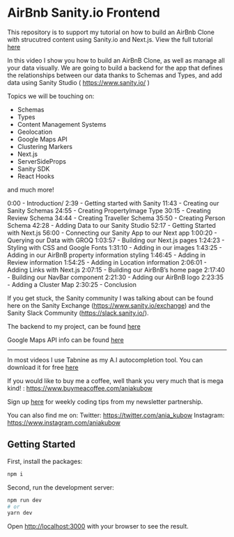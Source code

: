 # AirBnb Sanity.io Frontend


This repository is to support my tutorial on how to build an AirBnb Clone with strucutred content using Sanity.io and Next.js. View the full tutorial [here](https://youtu.be/mx1dbMzd3tU)

In this video I show you how to build an AirBnB Clone, as well as manage all your data visually. We are going to build a backend for the app that defines the relationships between our data thanks to Schemas and Types, and add data using Sanity Studio ( https://www.sanity.io/ )

Topics we will be touching on:
* Schemas
* Types
* Content Management Systems
* Geolocation
* Google Maps API
* Clustering Markers
* Next.js
* ServerSideProps
* Sanity SDK
* React Hooks

and much more!

0:00 - Introduction/
2:39 - Getting started with Sanity
11:43 - Creating our Sanity Schemas
24:55 - Creating PropertyImage Type
30:15 - Creating Review Schema
34:44 - Creating Traveller Schema
35:50 - Creating Person Schema
42:28 - Adding Data to our Sanity Studio
52:17 - Getting Started with Next.js
56:00 - Connecting our Sanity App to our Next app
1:00:20 - Querying our Data with GROQ
1:03:57 - Building our Next.js pages
1:24:23 - Styling with CSS and Google Fonts
1:31:10 - Adding in our images
1:43:25 - Adding in our AirBnB property information styling
1:46:45 - Adding in Review information
1:54:25 - Adding in Location information
2:06:01 - Adding Links with Next.js
2:07:15 - Building our AirBnB’s home page
2:17:40 - Building our NavBar component
2:21:30 - Adding our AirBnB logo
2:23:35 - Adding a Cluster Map
2:30:25 - Conclusion


If you get stuck, the Sanity community I was talking about can be found here on the Sanity Exchange (https://www.sanity.io/exchange) and the Sanity Slack Community (https://slack.sanity.io/).

The backend to my project, can be found [here](https://github.com/kubowania/airbnb-sanity-backend)

Google Maps API info can be found [here](https://developers.google.com/maps)
____

In most videos I use Tabnine as my A.I autocompletion tool. You can download it for free [here](http://bit.ly/tabnine-top-tool)

If you would like to buy me a coffee, well thank you very much that is mega kind! : https://www.buymeacoffee.com/aniakubow

Sign up [here](https://bit.ly/JS-tips) for weekly coding tips from my newsletter partnership.

You can also find me on:
Twitter: https://twitter.com/ania_kubow
Instagram: https://www.instagram.com/aniakubow



## Getting Started


First, install the packages:
```bash
npm i
```

Second, run the development server:

```bash
npm run dev
# or
yarn dev
```

Open [http://localhost:3000](http://localhost:3000) with your browser to see the result.

